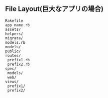 ## File Layout(巨大なアプリの場合)

```
Rakefile
app_name.rb
assets/
helpers/
migrate/
models.rb
models/
public/
routes/
 prefix1.rb
 prefix2.rb
spec/
 models/
 web/
views/
 prefix1/
 prefix2/
```
